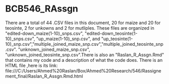 
# BCB546_RAssgn

There are a total of 44 .CSV files in this document, 20 for maize and 20 for teosinte, 2 for unkowns and 2 for mutliples. These files are organized in "edited-down_maize(1-10)_snps.csv", 
"edited-down_teosinte(1-10)_snps.csv", "up_maize(1-10)_snp.csv", and "up_teosinte(1-10)_snp.csv","multiple_joined_maize_snp.csv","multiple_joined_teosinte_snp.csv". 
"unknown_joined_maize_snp.csv", "unknown_joined_teosinte_snp.csv".There is also an "Raslan_R_Assgn.Rmd" that contains my code and a description of what the code does. There is an HTML file ,here is its link: file:///C:/Users/Ahmed%20Raslan/Box/Ahmed%20Research/546/Rassignement_final/Raslan_R_Assgn.Rmd.html


